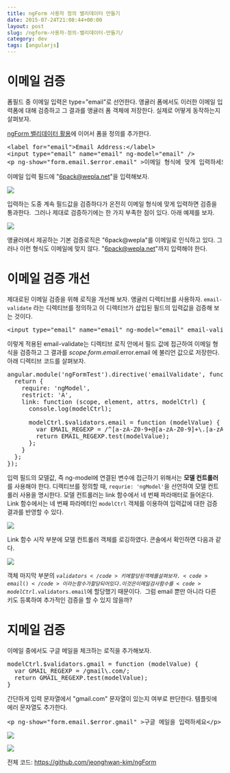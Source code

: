 ```yaml
---
title: ngForm 사용자 정의 밸리데이터 만들기
date: 2015-07-24T21:08:44+00:00
layout: post
slug: /ngform-사용자-정의-밸리데이터-만들기/
category: dev
tags: [angularjs]
---
```


<h1>이메일 검증</h1>

폼필드 중 이메일 입력은 type="email"로 선언한다. 앵귤러 폼에서도 이러한 이메일 입력폼에 대해 검증하고 그 결과를 앵귤러 폼 객체에 저장한다. 실제로 어떻게 동작하는지 살펴보자.

<a href="http://whatilearn.com/ngform-%eb%b0%b8%eb%a6%ac%eb%8d%b0%ec%9d%b4%ed%84%b0-%ed%99%9c%ec%9a%a9/">ngForm 밸리데이터 활용</a>에 이어서 폼을 정의를 추가한다.

<pre class="lang:js decode:true" title="index.html">&lt;label for="email"&gt;Email Address:&lt;/label&gt;
&lt;input type="email" name="email" ng-model="email" /&gt;
&lt;p ng-show="form.email.$error.email" &gt;이메일 형식에 맞게 입력하세요&lt;/p&gt;</pre>

이메일 입력 필드에 "6pack@wepla.net"을 입력해보자.

![](/assets/imgs/2015/ngForm5.png)

입력하는 도중 계속 필드값을 검증하다가 온전히 이메일 형식에 맞게 입력하면 검증을 통과한다.  그러나 제대로 검증하기에는 한 가지 부족한 점이 있다. 아래 예제를 보자.

![](/assets/imgs/2015/ngForm6.png)

앵귤러에서 제공하는 기본 검증로직은 "6pack@wepla"를 이메일로 인식하고 있다. 그러나 이런 형식도 이메일에 맞지 않다. "6pack@wepla.net"까지 입력해야 한다.

<h1>이메일 검증 개선</h1>

제대로된 이메일 검증을 위해 로직을 개선해 보자. 앵귤러 디렉티브를 사용하자. <code>email-validate</code> 라는 디렉티브를 정의하고 이 디렉티브가 삽입된 필드의 입력값을 검증해 보는 것이다.

<pre class="lang:xhtml decode:true">&lt;input type="email" name="email" ng-model="email" email-validate /&gt;</pre>

이렇게 적용된 email-validate는 디렉티브 로직 안에서 필드 값에 접근하여 이메일 형식을 검증하고 그 결과를 $scope.form.email.$error.email 에 불리언 값으로 저장한다. 아래 디렉티브 코드를 살펴보자.

<pre class="lang:js decode:true ">angular.module('ngFormTest').directive('emailValidate', function () {
  return {
    require: 'ngModel',
    restrict: 'A',
    link: function (scope, element, attrs, modelCtrl) {
      console.log(modelCtrl);

      modelCtrl.$validators.email = function (modelValue) {
        var EMAIL_REGEXP = /^[a-zA-Z0-9+@[a-zA-Z0-9]+\.[a-zA-Z]{2,5}$/;
        return EMAIL_REGEXP.test(modelValue);
      };
    }
  };
});</pre>

입력 필드의 모델값, 즉 ng-model에 연결된 변수에 접근하기 위해서는 <strong>모델 컨트롤러</strong>를 사용해야 한다. 디렉티브를 정의할 때, <code>requrie: 'ngModel'</code>을 선언하여 모델 컨트롤러 사용을 명시한다. 모델 컨트롤러는 link 함수에서 네 번째 파라매터로 들어온다. Link 함수에서는 네 번째 파라메터인 <code>modelCtrl</code> 객체를 이용하여 입력값에 대한 검증결과를 반영할 수 있다.

![](/assets/imgs/2015/ngForm6.png)

Link 함수 시작 부분에 모델 컨트롤러 객체를 로깅하였다. 콘솔에서 확인하면 다음과 같다.

![](/assets/imgs/2015/ngForm7.png)

객체 마지막 부분의 <code>$validators</code> 키에 할당된 객체를 살펴보자. <code>email()</code>이라는 함수가 할당되어 있다. 이것은 이메일 검사  함수를 <code>modelCtrl.$validators.email</code>에 할당했기 때문이다.  그럼 email 뿐만 아니라 다른 키도 등록하여 추가적인 검증을 할 수 있지 않을까?

<h1>지메일 검증</h1>

이메일 중에서도 구글 메일을 체크하는 로직을 추가해보자.

<pre class="lang:js decode:true">modelCtrl.$validators.gmail = function (modelValue) {
  var GMAIL_REGEXP = /gmail\.com/;
  return GMAIL_REGEXP.test(modelValue);
}</pre>

간단하게 입력 문자열에서 "gmail.com" 문자열이 있는지 여부로 판단한다. 템플릿에 에러 문자열도 추가한다.

<pre class="lang:xhtml decode:true">&lt;p ng-show="form.email.$error.gmail" &gt;구글 메일을 입력하세요&lt;/p&gt;</pre>

![](/assets/imgs/2015/ngForm8.png)

![](/assets/imgs/2015/ngForm9.png)

전체 코드: <a href="https://github.com/jeonghwan-kim/ngForm">https://github.com/jeonghwan-kim/ngForm</a>

